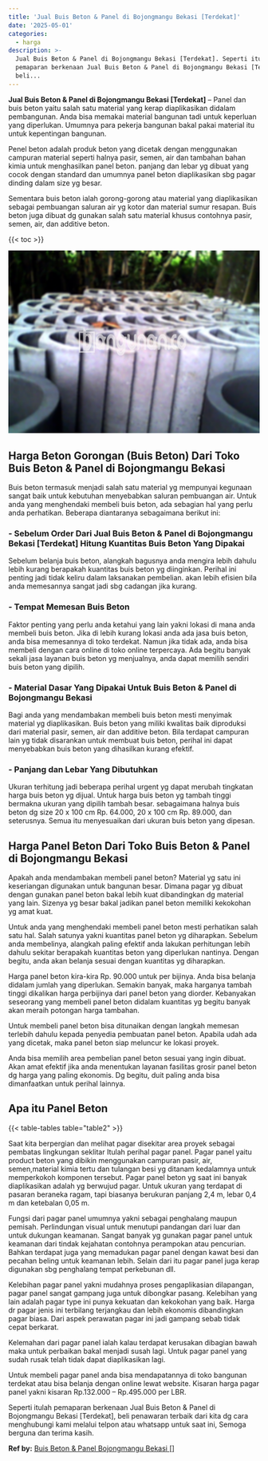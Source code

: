 ```yaml
---
title: 'Jual Buis Beton & Panel di Bojongmangu Bekasi [Terdekat]'
date: '2025-05-01'
categories:
  - harga
description: >-
  Jual Buis Beton & Panel di Bojongmangu Bekasi [Terdekat]. Seperti itulah
  pemaparan berkenaan Jual Buis Beton & Panel di Bojongmangu Bekasi [Terdekat],
  beli...
---
```


**Jual Buis Beton & Panel di Bojongmangu Bekasi \[Terdekat\]** – Panel dan buis beton yaitu salah satu material yang kerap diaplikasikan didalam pembangunan. Anda bisa memakai material bangunan tadi untuk keperluan yang diperlukan. Umumnya para pekerja bangunan bakal pakai material itu untuk kepentingan bangunan.

Penel beton adalah produk beton yang dicetak dengan menggunakan campuran material seperti halnya pasir, semen, air dan tambahan bahan kimia untuk menghasilkan panel beton. panjang dan lebar yg dibuat yang cocok dengan standard dan umumnya panel beton diaplikasikan sbg pagar dinding dalam size yg besar.

Sementara buis beton ialah gorong-gorong atau material yang diaplikasikan sebagai pembuangan saluran air yg kotor dan material sumur resapan. Buis beton juga dibuat dg gunakan salah satu material khusus contohnya pasir, semen, air, dan additive beton.

{{< toc >}}

![Jual Buis Beton & Panel di Bojongmangu Bekasi [Terdekat]](/images/jual-panel-buis-beton-murah-31.png)

## Harga Beton Gorongan (Buis Beton) Dari Toko Buis Beton & Panel di Bojongmangu Bekasi

Buis beton termasuk menjadi salah satu material yg mempunyai kegunaan sangat baik untuk kebutuhan menyebabkan saluran pembuangan air. Untuk anda yang menghendaki membeli buis beton, ada sebagian hal yang perlu anda perhatikan. Beberapa diantaranya sebagaimana berikut ini:

### \- Sebelum Order Dari Jual Buis Beton & Panel di Bojongmangu Bekasi \[Terdekat\] Hitung Kuantitas Buis Beton Yang Dipakai

Sebelum belanja buis beton, alangkah bagusnya anda mengira lebih dahulu lebih kurang berapakah kuantitas buis beton yg diinginkan. Perihal ini penting jadi tidak keliru dalam laksanakan pembelian. akan lebih efisien bila anda memesannya sangat jadi sbg cadangan jika kurang.

### \- Tempat Memesan Buis Beton

Faktor penting yang perlu anda ketahui yang lain yakni lokasi di mana anda membeli buis beton. Jika di lebih kurang lokasi anda ada jasa buis beton, anda bisa memesannya di toko terdekat. Namun jika tidak ada, anda bisa membeli dengan cara online di toko online terpercaya. Ada begitu banyak sekali jasa layanan buis beton yg menjualnya, anda dapat memilih sendiri buis beton yang dipilih.

### \- Material Dasar Yang Dipakai Untuk Buis Beton & Panel di Bojongmangu Bekasi

Bagi anda yang mendambakan membeli buis beton mesti menyimak material yg diaplikasikan. Buis beton yang miliki kwalitas baik diproduksi dari material pasir, semen, air dan additive beton. Bila terdapat campuran lain yg tidak disarankan untuk membuat buis beton, perihal ini dapat menyebabkan buis beton yang dihasilkan kurang efektif.

### \- Panjang dan Lebar Yang Dibutuhkan

Ukuran terhitung jadi beberapa perihal urgent yg dapat merubah tingkatan harga buis beton yg dijual. Untuk harga buis beton yg tambah tinggi bermakna ukuran yang dipilih tambah besar. sebagaimana halnya buis beton dg size 20 x 100 cm Rp. 64.000, 20 x 100 cm Rp. 89.000, dan seterusnya. Semua itu menyesuaikan dari ukuran buis beton yang dipesan.

## Harga Panel Beton Dari Toko Buis Beton & Panel di Bojongmangu Bekasi

Apakah anda mendambakan membeli panel beton? Material yg satu ini keseriangan digunakan untuk bangunan besar. Dimana pagar yg dibuat dengan gunakan panel beton bakal lebih kuat dibandingkan dg material yang lain. Sizenya yg besar bakal jadikan panel beton memiliki kekokohan yg amat kuat.

Untuk anda yang menghendaki membeli panel beton mesti perhatikan salah satu hal. Salah satunya yakni kuantitas panel beton yg diharapkan. Sebelum anda membelinya, alangkah paling efektif anda lakukan perhitungan lebih dahulu sekitar berapakah kuantitas beton yang diperlukan nantinya. Dengan begitu, anda akan belanja sesuai dengan kuantitas yg diharapkan.

Harga panel beton kira-kira Rp. 90.000 untuk per bijinya. Anda bisa belanja didalam jumlah yang diperlukan. Semakin banyak, maka harganya tambah tinggi dikalikan harga perbijinya dari panel beton yang diorder. Kebanyakan seseorang yang membeli panel beton didalam kuantitas yg begitu banyak akan meraih potongan harga tambahan.

Untuk membeli panel beton bisa ditunaikan dengan langkah memesan terlebih dahulu kepada penyedia pembuatan panel beton. Apabila udah ada yang dicetak, maka panel beton siap meluncur ke lokasi proyek.

Anda bisa memilih area pembelian panel beton sesuai yang ingin dibuat. Akan amat efektif jika anda menentukan layanan fasilitas grosir panel beton dg harga yang paling ekonomis. Dg begitu, duit paling anda bisa dimanfaatkan untuk perihal lainnya.

## Apa itu Panel Beton

{{< table-tables table="table2" >}}

Saat kita berpergian dan melihat pagar disekitar area proyek sebagai pembatas lingkungan seklitar Itulah perihal pagar panel. Pagar panel yaitu product beton yang dibikin menggunakan campuran pasir, air, semen,material kimia tertu dan tulangan besi yg ditanam kedalamnya untuk memperkokoh komponen tersebut. Pagar panel beton yg saat ini banyak diaplikasikan adalah yg berwujud pagar. Untuk ukuran yang terdapat di pasaran beraneka ragam, tapi biasanya berukuran panjang 2,4 m, lebar 0,4 m dan ketebalan 0,05 m.

Fungsi dari pagar panel umumnya yakni sebagai penghalang maupun pemisah. Perlindungan visual untuk menutupi pandangan dari luar dan untuk dukungan keamanan. Sangat banyak yg gunakan pagar panel untuk keamanan dari tindak kejahatan contohnya perampokan atau pencurian. Bahkan terdapat juga yang memadukan pagar panel dengan kawat besi dan pecahan beling untuk keamanan lebih. Selain dari itu pagar panel juga kerap digunakan sbg penghalang tempat perkebunan dll.

Kelebihan pagar panel yakni mudahnya proses pengaplikasian dilapangan, pagar panel sangat gampang juga untuk dibongkar pasang. Kelebihan yang lain adalah pagar type ini punya kekuatan dan kekokohan yang baik. Harga dr pagar jenis ini terbilang terjangkau dan lebih ekonomis dibandingkan pagar biasa. Dari aspek perawatan pagar ini jadi gampang sebab tidak cepat berkarat.

Kelemahan dari pagar panel ialah kalau terdapat kerusakan dibagian bawah maka untuk perbaikan bakal menjadi susah lagi. Untuk pagar panel yang sudah rusak telah tidak dapat diaplikasikan lagi.

Untuk membeli pagar panel anda bisa mendapatannya di toko bangunan terdekat atau bisa belanja dengan online lewat website. Kisaran harga pagar panel yakni kisaran Rp.132.000 – Rp.495.000 per LBR.

Seperti itulah pemaparan berkenaan Jual Buis Beton & Panel di Bojongmangu Bekasi \[Terdekat\], beli penawaran terbaik dari kita dg cara menghubungi kami melalui telpon atau whatsapp untuk saat ini, Semoga berguna dan terima kasih.

**Ref by:** [Buis Beton & Panel Bojongmangu Bekasi []](https://id.wikipedia.org/wiki/Buis)

